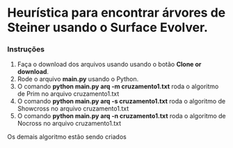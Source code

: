 # Heurística para encontrar árvores de Steiner usando o Surface Evolver.

### Instruções

1. Faça o download dos arquivos usando usando o botão **Clone or download**.
2. Rode o arquivo **main.py** usando o Python.
3. O comando **python main.py arq -m cruzamento1.txt** roda o algoritmo de Prim no arquivo cruzamento1.txt
4. O comando **python main.py arq -s cruzamento1.txt** roda o algoritmo de Showcross no arquivo cruzamento1.txt
5. O comando **python main.py arq -n cruzamento1.txt** roda o algoritmo de Nocross no arquivo cruzamento1.txt

Os demais algoritmo estão sendo criados
